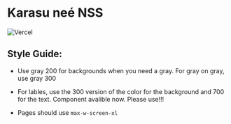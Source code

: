 # Karasu neé NSS

![Vercel](https://therealsujitk-vercel-badge.vercel.app/?app=karasu)

## Style Guide:

- Use gray 200 for backgrounds when you need a gray. For gray on gray, use gray 300

- For lables, use the 300 version of the color for the background and 700 for the text. Component avalible now. Please use!!!

- Pages should use `max-w-screen-xl`

